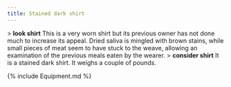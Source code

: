 ```yaml
---
title: Stained dark shirt
---
```


\> **look shirt**
This is a very worn shirt but its previous owner has not done much to
increase
its appeal. Dried saliva is mingled with brown stains, while small
pieces of
meat seem to have stuck to the weave, allowing an examination of the
previous
meals eaten by the wearer.
\> **consider shirt**
It is a stained dark shirt.
It weighs a couple of pounds.

{% include Equipment.md %}